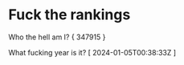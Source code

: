 # Fuck the rankings

Who the hell am I?
{ 347915 }

What fucking year is it?
[ 2024-01-05T00:38:33Z ]

